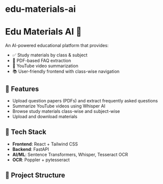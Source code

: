 # edu-materials-ai

# Edu Materials AI 📘

An AI-powered educational platform that provides:

- ✅ Study materials by class & subject
- 📄 PDF-based FAQ extraction
- 🎥 YouTube video summarization
- 📚 User-friendly frontend with class-wise navigation

## 🧠 Features

- Upload question papers (PDFs) and extract frequently asked questions
- Summarize YouTube videos using Whisper AI
- Browse study materials class-wise and subject-wise
- Upload and download materials

## 🚀 Tech Stack

- **Frontend**: React + Tailwind CSS
- **Backend**: FastAPI
- **AI/ML**: Sentence Transformers, Whisper, Tesseract OCR
- **OCR**: Poppler + pytesseract

## 📂 Project Structure

